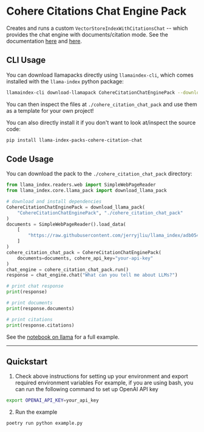 # Cohere Citations Chat Engine Pack

Creates and runs a custom `VectorStoreIndexWithCitationsChat` -- which provides the chat engine with documents/citation mode.
See the documentation [here](https://docs.cohere.com/docs/retrieval-augmented-generation-rag) and [here](https://docs.cohere.com/docs/retrieval-augmented-generation-rag).

## CLI Usage

You can download llamapacks directly using `llamaindex-cli`, which comes installed with the `llama-index` python package:

```bash
llamaindex-cli download-llamapack CohereCitationChatEnginePack --download-dir ./cohere_citation_chat_pack
```

You can then inspect the files at `./cohere_citation_chat_pack` and use them as a template for your own project!

You can also directly install it if you don't want to look at/inspect the source code:

```bash
pip install llama-index-packs-cohere-citation-chat
```

## Code Usage

You can download the pack to the `./cohere_citation_chat_pack` directory:

```python
from llama_index.readers.web import SimpleWebPageReader
from llama_index.core.llama_pack import download_llama_pack

# download and install dependencies
CohereCitationChatEnginePack = download_llama_pack(
    "CohereCitationChatEnginePack", "./cohere_citation_chat_pack"
)
documents = SimpleWebPageReader().load_data(
    [
        "https://raw.githubusercontent.com/jerryjliu/llama_index/adb054429f642cc7bbfcb66d4c232e072325eeab/examples/paul_graham_essay/data/paul_graham_essay.txt"
    ]
)
cohere_citation_chat_pack = CohereCitationChatEnginePack(
    documents=documents, cohere_api_key="your-api-key"
)
chat_engine = cohere_citation_chat_pack.run()
response = chat_engine.chat("What can you tell me about LLMs?")

# print chat response
print(response)

# print documents
print(response.documents)

# print citations
print(response.citations)
```

See the [notebook on llama](https://github.com/run-llama/llama_index/blob/main/llama-index-packs/llama-index-packs-cohere-citation-chat/examples/cohere_citation_chat_example.ipynb) for a full example.

---

## Quickstart

1. Check above instructions for setting up your environment and export required environment variables
   For example, if you are using bash, you can run the following command to set up OpenAI API key

```bash
export OPENAI_API_KEY=your_api_key
```

2. Run the example

```
poetry run python example.py
```
